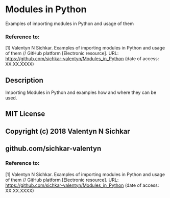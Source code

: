 # Modules in Python
Examples of importing modules in Python and usage of them

### Reference to:
[1] Valentyn N Sichkar. Examples of importing modules in Python and usage of them // GitHub platform [Electronic resource]. URL: https://github.com/sichkar-valentyn/Modules_in_Python (date of access: XX.XX.XXXX)

## Description
Importing Modules in Python and examples how and where they can be used.

## MIT License
## Copyright (c) 2018 Valentyn N Sichkar
## github.com/sichkar-valentyn
### Reference to:
[1] Valentyn N Sichkar. Examples of importing modules in Python and usage of them // GitHub platform [Electronic resource]. URL: https://github.com/sichkar-valentyn/Modules_in_Python (date of access: XX.XX.XXXX)

